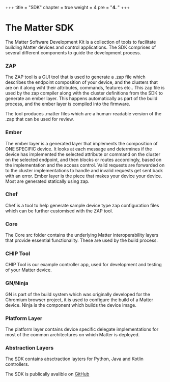 +++
title = "SDK"
chapter = true
weight = 4
pre = "<b>4. </b>"
+++


# The Matter SDK

The Matter Software Development Kit is a collection of tools to facilitate building  Matter devices and control applications.
The SDK comprises of several different components to guide the development process.

### ZAP
The ZAP tool is a GUI tool that is used to generate a .zap file which describes the endpoint composition of your device,  and the clusters that are on it along wiht their attributes, commands, features etc.. 
This zap file is used by the zap compiler along with the cluster definitions from the SDK to generate an ember layer. This happens automatically as part of the build process, and the ember layer is compiled into the firmware. 

The tool produces .matter files which are a human-readable version of the .zap that can be used for review.

### Ember
The ember layer is a generated layer that implements the composition of ONE SPECIFIC device. It looks at each message and determines if the device has implemented the selected attribute or command on the cluster on the selected endpoint, and then blocks or routes accordingly, based on the implementation and the access control. Valid requests are forwarded on to the cluster implementations to handle and invalid requests get sent back with an error. Ember layer is the piece that makes your device your device. Most are generated statically using zap.

### Chef 
Chef is a tool to help generate sample device type zap configuration files which can be further customised with the ZAP tool.

### Core
The Core src folder contains the underlying Matter interoperability layers that provide essential functionality. These are used by the build process.

### CHIP Tool
CHIP Tool is our example controller app, used for development and testing of your Matter device.

### GN/Ninja
GN is part of the build system which was originally developed for the Chromium browser project, it is used to configure the build of a Matter device.
Ninja is the component which builds the device image.

### Platform Layer
The platform layer contains device specific delegate implementations for most of the common architectures on which Matter is deployed.

### Abstraction Layers
The SDK contains absctraction layters for Python, Java and Kotlin controllers.


The SDK is publically avalible on [GitHub](https://github.com/project-chip/connectedhomeip)